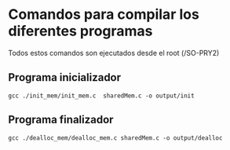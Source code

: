 # Comandos para compilar los diferentes programas
Todos estos comandos son ejecutados desde el root (/SO-PRY2)
## Programa inicializador
```
gcc ./init_mem/init_mem.c  sharedMem.c -o output/init
```

## Programa finalizador

```
gcc ./dealloc_mem/dealloc_mem.c sharedMem.c -o output/dealloc
```

